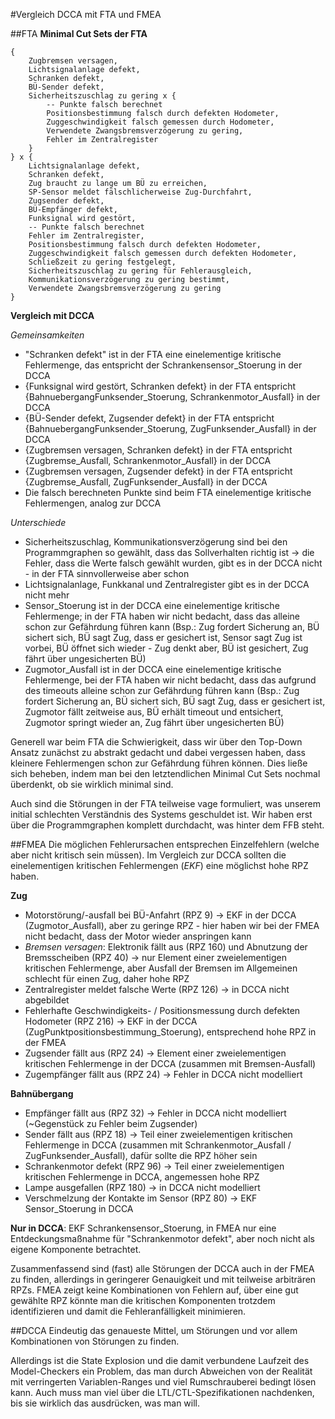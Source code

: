 ﻿#Vergleich DCCA mit FTA und FMEA

##FTA
**Minimal Cut Sets der FTA**
```
{
	Zugbremsen versagen,  
	Lichtsignalanlage defekt, 
	Schranken defekt, 
	BÜ-Sender defekt, 
	Sicherheitszuschlag zu gering x {
		-- Punkte falsch berechnet
		Positionsbestimmung falsch durch defekten Hodometer, 
		Zuggeschwindigkeit falsch gemessen durch Hodometer, 
		Verwendete Zwangsbremsverzögerung zu gering, 
		Fehler im Zentralregister
	}
} x {
	Lichtsignalanlage defekt, 
	Schranken defekt, 
	Zug braucht zu lange um BÜ zu erreichen, 
	SP-Sensor meldet fälschlicherweise Zug-Durchfahrt, 
	Zugsender defekt, 
	BÜ-Empfänger defekt, 
	Funksignal wird gestört, 
	-- Punkte falsch berechnet
	Fehler im Zentralregister, 
	Positionsbestimmung falsch durch defekten Hodometer, 
	Zuggeschwindigkeit falsch gemessen durch defekten Hodometer, 
	Schließzeit zu gering festgelegt, 
	Sicherheitszuschlag zu gering für Fehlerausgleich, 
	Kommunikationsverzögerung zu gering bestimmt, 
	Verwendete Zwangsbremsverzögerung zu gering
}
```

**Vergleich mit DCCA**

*Gemeinsamkeiten*
* "Schranken defekt" ist in der FTA eine einelementige kritische Fehlermenge, das entspricht der Schrankensensor_Stoerung in der DCCA
* {Funksignal wird gestört, Schranken defekt} in der FTA entspricht {BahnuebergangFunksender_Stoerung, Schrankenmotor_Ausfall} in der DCCA
* {BÜ-Sender defekt, Zugsender defekt} in der FTA entspricht {BahnuebergangFunksender_Stoerung, ZugFunksender_Ausfall} in der DCCA
* {Zugbremsen versagen, Schranken defekt} in der FTA entspricht {Zugbremse_Ausfall, Schrankenmotor_Ausfall} in der DCCA
* {Zugbremsen versagen, Zugsender defekt} in der FTA entspricht {Zugbremse_Ausfall, ZugFunksender_Ausfall} in der DCCA
* Die falsch berechneten Punkte sind beim FTA einelementige kritische Fehlermengen, analog zur DCCA

*Unterschiede*
* Sicherheitszuschlag, Kommunikationsverzögerung sind bei den Programmgraphen so gewählt, dass das Sollverhalten richtig ist -> die Fehler, dass die Werte falsch gewählt wurden, gibt es in der DCCA nicht - in der FTA sinnvollerweise aber schon
* Lichtsignalanlage, Funkkanal und Zentralregister gibt es in der DCCA nicht mehr
* Sensor_Stoerung ist in der DCCA eine einelementige kritische Fehlermenge; in der FTA haben wir nicht bedacht, dass das alleine schon zur Gefährdung führen kann 
	(Bsp.: 	Zug fordert Sicherung an, 
			BÜ sichert sich, 
			BÜ sagt Zug, dass er gesichert ist, 
			Sensor sagt Zug ist vorbei, 
			BÜ öffnet sich wieder - Zug denkt aber, BÜ ist gesichert, 
			Zug fährt über ungesicherten BÜ)
* Zugmotor_Ausfall ist in der DCCA eine einelementige kritische Fehlermenge, bei der FTA haben wir nicht bedacht, dass das  aufgrund des timeouts alleine schon zur Gefährdung führen kann
	(Bsp.: 	Zug fordert Sicherung an, 
			BÜ sichert sich, 
			BÜ sagt Zug, dass er gesichert ist, 
			Zugmotor fällt zeitweise aus, 
			BÜ erhält timeout und entsichert, 
			Zugmotor springt wieder an, 
			Zug fährt über ungesicherten BÜ)

Generell war beim FTA die Schwierigkeit, dass wir über den Top-Down Ansatz zunächst zu abstrakt gedacht und dabei vergessen haben, dass kleinere Fehlermengen schon zur Gefährdung führen können.
Dies ließe sich beheben, indem man bei den letztendlichen Minimal Cut Sets nochmal überdenkt, ob sie wirklich minimal sind.

Auch sind die Störungen in der FTA teilweise vage formuliert, was unserem initial schlechten Verständnis des Systems geschuldet ist. Wir haben erst über die Programmgraphen komplett durchdacht, was hinter dem FFB steht.

##FMEA
Die möglichen Fehlerursachen entsprechen Einzelfehlern (welche aber nicht kritisch sein müssen).
Im Vergleich zur DCCA sollten die einelementigen kritischen Fehlermengen (*EKF*) eine möglichst hohe RPZ haben.

**Zug**
* Motorstörung/-ausfall bei BÜ-Anfahrt (RPZ 9) -> EKF in der DCCA (Zugmotor_Ausfall), aber zu geringe RPZ - hier haben wir bei der FMEA nicht bedacht, dass der Motor wieder anspringen kann
* *Bremsen versagen*: Elektronik fällt aus (RPZ 160) und Abnutzung der Bremsscheiben (RPZ 40) -> nur Element einer zweielementigen kritischen Fehlermenge, aber Ausfall der Bremsen im Allgemeinen schlecht für einen Zug, daher hohe RPZ
* Zentralregister meldet falsche Werte (RPZ 126) -> in DCCA nicht abgebildet
* Fehlerhafte Geschwindigkeits- / Positionsmessung durch defekten Hodometer (RPZ 216) -> EKF in der DCCA (ZugPunktpositionsbestimmung_Stoerung), entsprechend hohe RPZ in der FMEA
* Zugsender fällt aus (RPZ 24) -> Element einer zweielementigen kritischen Fehlermenge in der DCCA (zusammen mit Bremsen-Ausfall)
* Zugempfänger fällt aus (RPZ 24) -> Fehler in DCCA nicht modelliert

**Bahnübergang**
* Empfänger fällt aus (RPZ 32) -> Fehler in DCCA nicht modelliert (~Gegenstück zu Fehler beim Zugsender)
* Sender fällt aus (RPZ 18) -> Teil einer zweielementigen kritischen Fehlermenge in DCCA (zusammen mit Schrankenmotor_Ausfall / ZugFunksender_Ausfall), dafür sollte die RPZ höher sein
* Schrankenmotor defekt (RPZ 96) -> Teil einer zweielementigen kritischen Fehlermenge in DCCA, angemessen hohe RPZ
* Lampe ausgefallen (RPZ 180) -> in DCCA nicht modelliert
* Verschmelzung der Kontakte im Sensor (RPZ 80) -> EKF Sensor_Stoerung in DCCA

**Nur in DCCA**: EKF Schrankensensor_Stoerung, in FMEA nur eine Entdeckungsmaßnahme für "Schrankenmotor defekt", aber noch nicht als eigene Komponente betrachtet.

Zusammenfassend sind (fast) alle Störungen der DCCA auch in der FMEA zu finden, allerdings in geringerer Genauigkeit und mit teilweise arbiträren RPZs.
FMEA zeigt keine Kombinationen von Fehlern auf, über eine gut gewählte RPZ könnte man die kritischen Komponenten trotzdem identifizieren und damit die Fehleranfälligkeit minimieren.


##DCCA
Eindeutig das genaueste Mittel, um Störungen und vor allem Kombinationen von Störungen zu finden.

Allerdings ist die State Explosion und die damit verbundene Laufzeit des Model-Checkers ein Problem, das man durch Abweichen von der Realität mit verringerten Variablen-Ranges und viel Rumschrauberei bedingt lösen kann.
Auch muss man viel über die LTL/CTL-Spezifikationen nachdenken, bis sie wirklich das ausdrücken, was man will.